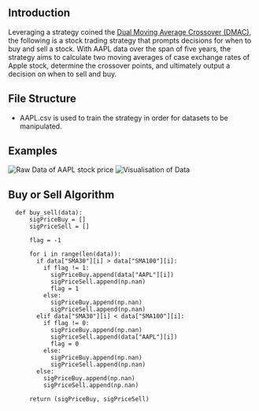 ﻿## Introduction

Leveraging a strategy coined the [Dual Moving Average Crossover (DMAC)](https://faculty.fuqua.duke.edu/~charvey/Teaching/BA453_2002/CCAM/CCAM.htm#:~:text=In%20the%20dual%20moving%20average,of%20thought%3A%20Technical%20and%20Value./), the following is a stock trading strategy that prompts decisions for when to buy and sell a stock. With AAPL data over the span of five years, the strategy aims to calculate two moving averages of case exchange rates of Apple stock, determine the crossover points, and ultimately output a decision on when to sell and buy.

## File Structure

 - AAPL.csv is used to train the strategy in order for datasets to be
   manipulated.

## Examples

![Raw Data of AAPL stock price](https://pasteboard.co/MFf9eI5CPfTf.png)
![Visualisation of Data](https://pasteboard.co/fnOikmVQQBRY.png)

## Buy or Sell Algorithm

  

      def buy_sell(data):
	      sigPriceBuy = []
	      sigPriceSell = []
	    
	      flag = -1
	    
	      for i in range(len(data)):
	        if data["SMA30"][i] > data["SMA100"][i]:
	          if flag != 1:
	            sigPriceBuy.append(data["AAPL"][i])
	            sigPriceSell.append(np.nan)
	            flag = 1
	          else:
	            sigPriceBuy.append(np.nan)
	            sigPriceSell.append(np.nan)
	        elif data["SMA30"][i] < data["SMA100"][i]:
	          if flag != 0:
	            sigPriceBuy.append(np.nan)
	            sigPriceSell.append(data["AAPL"][i])
	            flag = 0
	          else:
	            sigPriceBuy.append(np.nan)
	            sigPriceSell.append(np.nan)
	        else:
	          sigPriceBuy.append(np.nan)
	          sigPriceSell.append(np.nan)
	    
	      return (sigPriceBuy, sigPriceSell)

